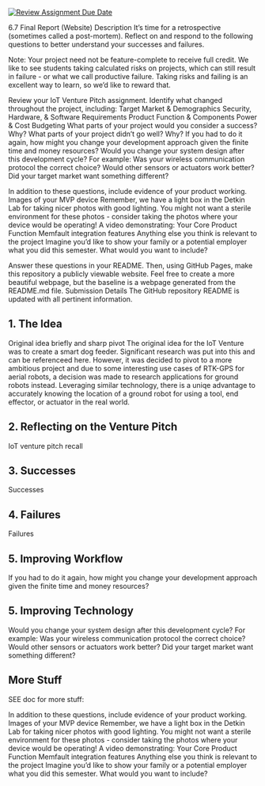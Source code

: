 [![Review Assignment Due Date](https://classroom.github.com/assets/deadline-readme-button-22041afd0340ce965d47ae6ef1cefeee28c7c493a6346c4f15d667ab976d596c.svg)](https://classroom.github.com/a/KSk4F6vj)

6.7 Final Report (Website)
Description
It’s time for a retrospective (sometimes called a post-mortem). Reflect on and respond to the following questions to better understand your successes and failures.

Note: Your project need not be feature-complete to receive full credit. We like to see students taking calculated risks on projects, which can still result in failure - or what we call productive failure. Taking risks and failing is an excellent way to learn, so we’d like to reward that.

Review your IoT Venture Pitch assignment. Identify what changed throughout the project, including:
Target Market & Demographics
Security, Hardware, & Software Requirements
Product Function & Components
Power & Cost Budgeting
What parts of your project would you consider a success? Why?
What parts of your project didn’t go well? Why?
If you had to do it again, how might you change your development approach given the finite time and money resources?
Would you change your system design after this development cycle? For example:
Was your wireless communication protocol the correct choice?
Would other sensors or actuators work better?
Did your target market want something different?

In addition to these questions, include evidence of your product working.
Images of your MVP device
Remember, we have a light box in the Detkin Lab for taking nicer photos with good lighting.
You might not want a sterile environment for these photos - consider taking the photos where your device would be operating!
A video demonstrating:
Your Core Product Function
Memfault integration features
Anything else you think is relevant to the project
Imagine you’d like to show your family or a potential employer what you did this semester. What would you want to include?

Answer these questions in your README. Then, using GitHub Pages, make this repository a publicly viewable website. Feel free to create a more beautiful webpage, but the baseline is a webpage generated from the README.md file.
Submission Details
The GitHub repository README is updated with all pertinent information.



## 1. The Idea
Original idea briefly and sharp pivot
The original idea for the IoT Venture was to create a smart dog feeder. Significant research was put into this and can be referenceed here. However, it was decided to pivot to a more ambitious project and due to some interesting use cases of RTK-GPS for aerial robots, a decision was made to research applications for ground robots instead. Leveraging similar technology, there is a uniqe advantage to accurately knowing the location of a ground robot for using a tool, end effector, or actuator in the real world.

## 2. Reflecting on the Venture Pitch
IoT venture pitch recall


## 3. Successes
Successes

## 4. Failures
Failures

## 5. Improving Workflow
If you had to do it again, how might you change your development approach given the finite time and money resources?

## 5. Improving Technology
Would you change your system design after this development cycle? For example:
Was your wireless communication protocol the correct choice?
Would other sensors or actuators work better?
Did your target market want something different?

## More Stuff
SEE doc for more stuff:

In addition to these questions, include evidence of your product working.
Images of your MVP device
Remember, we have a light box in the Detkin Lab for taking nicer photos with good lighting.
You might not want a sterile environment for these photos - consider taking the photos where your device would be operating!
A video demonstrating:
Your Core Product Function
Memfault integration features
Anything else you think is relevant to the project
Imagine you’d like to show your family or a potential employer what you did this semester. What would you want to include?
